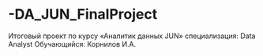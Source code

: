 # -DA_JUN_FinalProject
Итоговый проект по курсу «Аналитик данных JUN» специализация: Data Analyst Обучающийся: Корнилов И.А.
